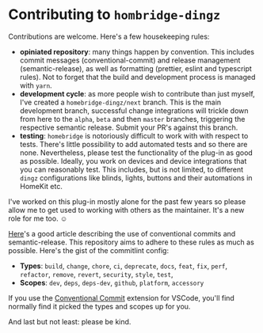# Contributing to `hombridge-dingz`

Contributions are welcome. Here's a few housekeeping rules:

- **opiniated repository**: many things happen by convention. This includes commit messages (conventional-commit) and release management (semantic-release), as well as formatting (prettier, eslint and typescript rules). Not to forget that the build and development process is managed with `yarn`.
- **development cycle**: as more people wish to contribute than just myself, I've created a `homebridge-dingz/next` branch. This is the main development branch, successful change integrations will trickle down from here to the `alpha`, `beta` and then `master` branches, triggering the respective semantic release. Submit your PR's against this branch.
- **testing**: `homebridge` is notoriously difficult to work with with respect to tests. There's little possibility to add automated tests and so there are none. Nevertheless, please test the functionality of the plug-in as good as possible. Ideally, you work on devices and device integrations that you can reasonably test. This includes, but is not limited, to different `dingz` configurations like blinds, lights, buttons and their automations in HomeKit etc.

I've worked on this plug-in mostly alone for the past few years so please allow me to get used to working with others as the maintainer. It's a new role for me too. ☺️

[Here](https://medium.com/neudesic-innovation/conventional-commits-a-better-way-78d6785c2e08)'s a good article describing the use of conventional commits and semantic-release. This repository aims to adhere to these rules as much as possible. Here's the gist of the commitlint config:

- **Types**: `build`, `change`, `chore`, `ci`, `deprecate`, `docs`, `feat`, `fix`, `perf`, `refactor`, `remove`, `revert`, `security`, `style`, `test`,
- **Scopes**: `dev`, `deps`, `deps-dev`, `github`, `platform`, `accessory`

If you use the [Conventional Commit](https://marketplace.visualstudio.com/items?itemName=vivaxy.vscode-conventional-commits) extension for VSCode, you'll find normally find it picked the types and scopes up for you.

And last but not least: please be kind.
